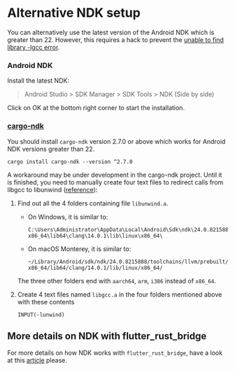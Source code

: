 # Alternative NDK setup

You can alternatively use the latest version of the Android NDK which is greater than 22.
However, this requires a hack to prevent the [unable to find library -lgcc error].

### Android NDK
Install the latest NDK:

> Android Studio > SDK Manager > SDK Tools > NDK (Side by side)

Click on OK at the bottom right corner to start the installation.

### [cargo-ndk]
You should install `cargo-ndk` version 2.7.0 or above which works for
Android NDK versions greater than 22.

```
cargo install cargo-ndk --version ^2.7.0
```

A workaround may be under development in the cargo-ndk project. Until it is finished,
you need to manually create four text files to redirect calls from libgcc to libunwind ([reference]):

1. Find out all the 4 folders containing file `libunwind.a`.
   * On Windows, it is similar to:
      ```
      C:\Users\Administrator\AppData\Local\Android\Sdk\ndk\24.0.8215888\toolchains\llvm\prebuilt\windows-x86_64\lib64\clang\14.0.1\lib\linux\x86_64\
      ```

   * On macOS Monterey, it is similar to:
      ```
      ~/Library/Android/sdk/ndk/24.0.8215888/toolchains/llvm/prebuilt/darwin-x86_64/lib64/clang/14.0.1/lib/linux/x86_64/
      ```
   The three other folders end with `aarch64`, `arm`,    `i386` instead of `x86_64`.

2. Create 4 text files named `libgcc.a` in the four folders mentioned above with these contents

   ```
   INPUT(-lunwind)
   ```

## More details on NDK with flutter_rust_bridge
For more details on how NDK works with `flutter_rust_bridge`, have a look at this [article](../integrate/android_tasks.md) please.

[Android NDK]: https://developer.android.com/ndk
[Java Native Interface]: https://docs.oracle.com/javase/7/docs/technotes/guides/jni/spec/jniTOC.html
[An issue]: https://github.com/rust-lang/rust/pull/85806
[cargo-ndk]: https://github.com/bbqsrc/cargo-ndk
[unable to find library -lgcc error]:https://github.com/bbqsrc/cargo-ndk/issues/22
[reference]: https://github.com/rust-lang/rust/pull/85806#issuecomment-1096266946